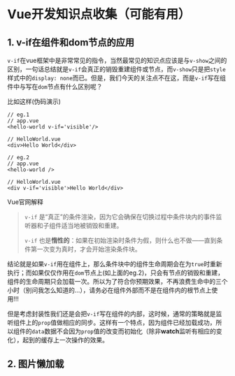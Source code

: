 # Vue开发知识点收集（可能有用）

## 1. v-if在组件和dom节点的应用

 `v-if`在vue框架中是非常常见的指令，当然最常见的知识点应该是与`v-show`之间的区别，一句话总结就是`v-if`会真正的销毁重建组件或节点，而`v-show`只是把`style`样式中的`display: none`而已。但是，我们今天的关注点不在这，而是`v-if`写在组件中与写在`dom`节点有什么区别呢？

比如这样(伪码演示)

```vue
// eg.1
// app.vue
<hello-world v-if='visible'/>
    
// HelloWorld.vue
<div>Hello World</div>
```

```vue
// eg.2
// app.vue
<hello-world />
    
// HelloWorld.vue
<div v-if='visible'>Hello World</div>
```

Vue官网解释

> `v-if` 是“真正”的条件渲染，因为它会确保在切换过程中条件块内的事件监听器和子组件适当地被销毁和重建。
>
> `v-if` 也是**惰性的**：如果在初始渲染时条件为假，则什么也不做——直到条件第一次变为真时，才会开始渲染条件块。

结论就是如果`v-if`用在组件上，那么条件块中的组件生命周期会在为`true`时重新执行；而如果仅仅作用在`dom`节点上(如上面的eg.2)，只会有节点的销毁和重建，组件的生命周期只会加载一次。所以为了符合你预期效果，不再浪费生命中的三个小时（别问我怎么知道的...），请务必在组件外部而不是在组件内的根节点上使用!!!

但是考虑封装性我们还是会把`v-if`写在组件的内部，这时候，通常的策略就是监听组件上的`prop`值做相应的同步。这样有一个特点，因为组件已经加载成功，所以组件的`data`数据不会因为`prop`值的改变而初始化（除非**watch**监听有相应的变化），起到的缓存上一次操作的效果。

## 2. 图片懒加载